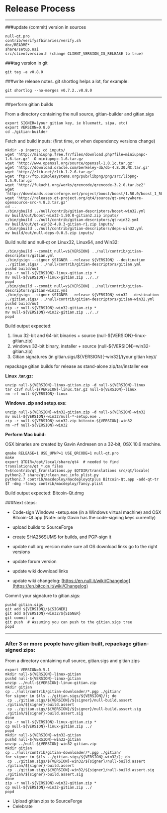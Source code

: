 Release Process
====================

* * *

###update (commit) version in sources


	null-qt.pro
	contrib/verifysfbinaries/verify.sh
	doc/README*
	share/setup.nsi
	src/clientversion.h (change CLIENT_VERSION_IS_RELEASE to true)

###tag version in git

	git tag -a v0.8.0

###write release notes. git shortlog helps a lot, for example:

	git shortlog --no-merges v0.7.2..v0.8.0

* * *

##perform gitian builds

 From a directory containing the null source, gitian-builder and gitian.sigs
  
	export SIGNER=(your gitian key, ie bluematt, sipa, etc)
	export VERSION=0.8.0
	cd ./gitian-builder

 Fetch and build inputs: (first time, or when dependency versions change)

	mkdir -p inputs; cd inputs/
	wget 'http://miniupnp.free.fr/files/download.php?file=miniupnpc-1.6.tar.gz' -O miniupnpc-1.6.tar.gz
	wget 'http://www.openssl.org/source/openssl-1.0.1c.tar.gz'
	wget 'http://download.oracle.com/berkeley-db/db-4.8.30.NC.tar.gz'
	wget 'http://zlib.net/zlib-1.2.6.tar.gz'
	wget 'ftp://ftp.simplesystems.org/pub/libpng/png/src/libpng-1.5.9.tar.gz'
	wget 'http://fukuchi.org/works/qrencode/qrencode-3.2.0.tar.bz2'
	wget 'http://downloads.sourceforge.net/project/boost/boost/1.50.0/boost_1_50_0.tar.bz2'
	wget 'http://releases.qt-project.org/qt4/source/qt-everywhere-opensource-src-4.8.3.tar.gz'
	cd ..
	./bin/gbuild ../null/contrib/gitian-descriptors/boost-win32.yml
	mv build/out/boost-win32-1.50.0-gitian2.zip inputs/
	./bin/gbuild ../null/contrib/gitian-descriptors/qt-win32.yml
	mv build/out/qt-win32-4.8.3-gitian-r1.zip inputs/
	./bin/gbuild ../null/contrib/gitian-descriptors/deps-win32.yml
	mv build/out/null-deps-0.0.5.zip inputs/

 Build nulld and null-qt on Linux32, Linux64, and Win32:
  
	./bin/gbuild --commit null=v${VERSION} ../null/contrib/gitian-descriptors/gitian.yml
	./bin/gsign --signer $SIGNER --release ${VERSION} --destination ../gitian.sigs/ ../null/contrib/gitian-descriptors/gitian.yml
	pushd build/out
	zip -r null-${VERSION}-linux-gitian.zip *
	mv null-${VERSION}-linux-gitian.zip ../../
	popd
	./bin/gbuild --commit null=v${VERSION} ../null/contrib/gitian-descriptors/gitian-win32.yml
	./bin/gsign --signer $SIGNER --release ${VERSION}-win32 --destination ../gitian.sigs/ ../null/contrib/gitian-descriptors/gitian-win32.yml
	pushd build/out
	zip -r null-${VERSION}-win32-gitian.zip *
	mv null-${VERSION}-win32-gitian.zip ../../
	popd

  Build output expected:

  1. linux 32-bit and 64-bit binaries + source (null-${VERSION}-linux-gitian.zip)
  2. windows 32-bit binary, installer + source (null-${VERSION}-win32-gitian.zip)
  3. Gitian signatures (in gitian.sigs/${VERSION}[-win32]/(your gitian key)/

repackage gitian builds for release as stand-alone zip/tar/installer exe

**Linux .tar.gz:**

	unzip null-${VERSION}-linux-gitian.zip -d null-${VERSION}-linux
	tar czvf null-${VERSION}-linux.tar.gz null-${VERSION}-linux
	rm -rf null-${VERSION}-linux

**Windows .zip and setup.exe:**

	unzip null-${VERSION}-win32-gitian.zip -d null-${VERSION}-win32
	mv null-${VERSION}-win32/null-*-setup.exe .
	zip -r null-${VERSION}-win32.zip bitcoin-${VERSION}-win32
	rm -rf null-${VERSION}-win32

**Perform Mac build:**

  OSX binaries are created by Gavin Andresen on a 32-bit, OSX 10.6 machine.

	qmake RELEASE=1 USE_UPNP=1 USE_QRCODE=1 null-qt.pro
	make
	export QTDIR=/opt/local/share/qt4  # needed to find translations/qt_*.qm files
	T=$(contrib/qt_translations.py $QTDIR/translations src/qt/locale)
	python2.7 share/qt/clean_mac_info_plist.py
	python2.7 contrib/macdeploy/macdeployqtplus Bitcoin-Qt.app -add-qt-tr $T -dmg -fancy contrib/macdeploy/fancy.plist

 Build output expected: Bitcoin-Qt.dmg

###Next steps:

* Code-sign Windows -setup.exe (in a Windows virtual machine) and
  OSX Bitcoin-Qt.app (Note: only Gavin has the code-signing keys currently)

* upload builds to SourceForge

* create SHA256SUMS for builds, and PGP-sign it

* update null.org version
  make sure all OS download links go to the right versions

* update forum version

* update wiki download links

* update wiki changelog: [https://en.null.it/wiki/Changelog](https://en.bitcoin.it/wiki/Changelog)

Commit your signature to gitian.sigs:

	pushd gitian.sigs
	git add ${VERSION}/${SIGNER}
	git add ${VERSION}-win32/${SIGNER}
	git commit -a
	git push  # Assuming you can push to the gitian.sigs tree
	popd

-------------------------------------------------------------------------

### After 3 or more people have gitian-built, repackage gitian-signed zips:

From a directory containing null source, gitian.sigs and gitian zips

	export VERSION=0.5.1
	mkdir null-${VERSION}-linux-gitian
	pushd null-${VERSION}-linux-gitian
	unzip ../null-${VERSION}-linux-gitian.zip
	mkdir gitian
	cp ../null/contrib/gitian-downloader/*.pgp ./gitian/
	for signer in $(ls ../gitian.sigs/${VERSION}/); do
	 cp ../gitian.sigs/${VERSION}/${signer}/null-build.assert ./gitian/${signer}-build.assert
	 cp ../gitian.sigs/${VERSION}/${signer}/null-build.assert.sig ./gitian/${signer}-build.assert.sig
	done
	zip -r null-${VERSION}-linux-gitian.zip *
	cp null-${VERSION}-linux-gitian.zip ../
	popd
	mkdir null-${VERSION}-win32-gitian
	pushd null-${VERSION}-win32-gitian
	unzip ../null-${VERSION}-win32-gitian.zip
	mkdir gitian
	cp ../null/contrib/gitian-downloader/*.pgp ./gitian/
	for signer in $(ls ../gitian.sigs/${VERSION}-win32/); do
	 cp ../gitian.sigs/${VERSION}-win32/${signer}/null-build.assert ./gitian/${signer}-build.assert
	 cp ../gitian.sigs/${VERSION}-win32/${signer}/null-build.assert.sig ./gitian/${signer}-build.assert.sig
	done
	zip -r null-${VERSION}-win32-gitian.zip *
	cp null-${VERSION}-win32-gitian.zip ../
	popd

- Upload gitian zips to SourceForge
- Celebrate 
